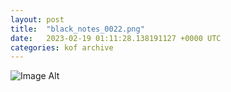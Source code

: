 ```yaml
---
layout:	post
title:	"black_notes_0022.png"
date:	2023-02-19 01:11:28.138191127 +0000 UTC
categories:	kof archive
---
```


![Image Alt](https://k0f.github.io/assets/black_notes_0022.png)